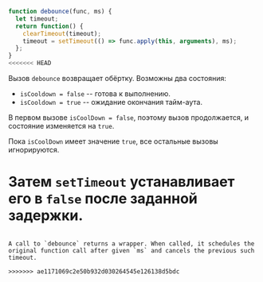 ```js demo
function debounce(func, ms) {
  let timeout;
  return function() {
    clearTimeout(timeout);
    timeout = setTimeout(() => func.apply(this, arguments), ms);
  };
}
<<<<<<< HEAD
```

Вызов `debounce` возвращает обёртку. Возможны два состояния:
- `isCooldown = false` -- готова к выполнению.
- `isCooldown = true` -- ожидание окончания тайм-аута.

В первом вызове `isCoolDown = false`, поэтому вызов продолжается, и состояние изменяется на `true`.

Пока `isCoolDown` имеет значение `true`, все остальные вызовы игнорируются.

Затем `setTimeout` устанавливает его в `false` после заданной задержки.
=======

```

A call to `debounce` returns a wrapper. When called, it schedules the original function call after given `ms` and cancels the previous such timeout.

>>>>>>> ae1171069c2e50b932d030264545e126138d5bdc
